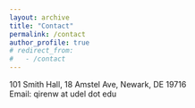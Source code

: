 ```yaml
---
layout: archive
title: "Contact"
permalink: /contact
author_profile: true
# redirect_from:
#   - /contact
---
```


<!-- {% include base_path %} -->

<!-- ## Full CV available in pdf [here](http://hang-deng.github.io/files/cv.pdf) -->

<!-- # Contact -->

101 Smith Hall, 18 Amstel Ave, Newark, DE 19716 \
Email: qirenw at udel dot edu

